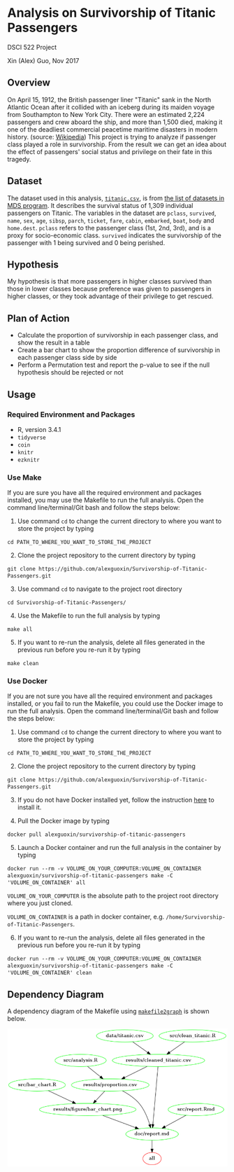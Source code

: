 # Analysis on Survivorship of Titanic Passengers

DSCI 522 Project

Xin (Alex) Guo, Nov 2017

## Overview

On April 15, 1912, the British passenger liner "Titanic" sank in the North Atlantic Ocean after it collided with an iceberg during its maiden voyage from Southampton to New York City. There were an estimated 2,224 passengers and crew aboard the ship, and more than 1,500 died, making it one of the deadliest commercial peacetime maritime disasters in modern history. (source: [Wikipedia](https://en.wikipedia.org/wiki/RMS_Titanic)) This project is trying to analyze if passenger class played a role in survivorship. From the result we can get an idea about the effect of passengers' social status and privilege on their fate in this tragedy.

## Dataset

The dataset used in this analysis, [`titanic.csv`](https://github.com/alexguoxin/Survivorship-of-Titanic-Passengers/blob/master/data/titanic.csv), is from [the list of datasets in MDS program](https://github.ubc.ca/ubc-mds-2017/datasets). It describes the survival status of 1,309 individual passengers on Titanic. The variables in the dataset are `pclass`, `survived`, `name`, `sex`, `age`, `sibsp`, `parch`, `ticket`, `fare`, `cabin`, `embarked`, `boat`, `body` and `home.dest`. `pclass` refers to the passenger class (1st, 2nd, 3rd), and is a proxy for socio-economic class. `survived` indicates the survivorship of the passenger with 1 being survived and 0 being perished. 

## Hypothesis

My hypothesis is that more passengers in higher classes survived than those in lower classes because preference was given to passengers in higher classes, or they took advantage of their privilege to get rescued.

## Plan of Action
- Calculate the proportion of survivorship in each passenger class, and show the result in a table
- Create a bar chart to show the proportion difference of survivorship in each passenger class side by side
- Perform a Permutation test and report the p-value to see if the null hypothesis should be rejected or not

## Usage

### Required Environment and Packages

- R, version 3.4.1
- `tidyverse`
- `coin`
- `knitr`
- `ezknitr`

### Use Make

If you are sure you have all the required environment and packages installed, you may use the Makefile to run the full analysis. Open the command line/terminal/Git bash and follow the steps below:

1. Use command `cd` to change the current directory to where you want to store the project by typing

```
cd PATH_TO_WHERE_YOU_WANT_TO_STORE_THE_PROJECT
```

2. Clone the project repository to the current directory by typing

```
git clone https://github.com/alexguoxin/Survivorship-of-Titanic-Passengers.git
```

3. Use command `cd` to navigate to the project root directory

```
cd Survivorship-of-Titanic-Passengers/
```

4. Use the Makefile to run the full analysis by typing

```
make all
```

5. If you want to re-run the analysis, delete all files generated in the previous run before you re-run it by typing

```
make clean
```

### Use Docker

If you are not sure you have all the required environment and packages installed, or you fail to run the Makefile, you could use the Docker image to run the full analysis. Open the command line/terminal/Git bash and follow the steps below:

1. Use command `cd` to change the current directory to where you want to store the project by typing

```
cd PATH_TO_WHERE_YOU_WANT_TO_STORE_THE_PROJECT
```

2. Clone the project repository to the current directory by typing

```
git clone https://github.com/alexguoxin/Survivorship-of-Titanic-Passengers.git
```

3. If you do not have Docker installed yet, follow the instruction [here](https://docs.docker.com/engine/installation/) to install it.

4. Pull the Docker image by typing

```
docker pull alexguoxin/survivorship-of-titanic-passengers
```

5. Launch a Docker container and run the full analysis in the container by typing

```
docker run --rm -v VOLUME_ON_YOUR_COMPUTER:VOLUME_ON_CONTAINER alexguoxin/survivorship-of-titanic-passengers make -C 'VOLUME_ON_CONTAINER' all
```

`VOLUME_ON_YOUR_COMPUTER` is the absolute path to the project root directory where you just cloned.

`VOLUME_ON_CONTAINER` is a path in docker container, e.g. `/home/Survivorship-of-Titanic-Passengers`.

6. If you want to re-run the analysis, delete all files generated in the previous run before you re-run it by typing

```
docker run --rm -v VOLUME_ON_YOUR_COMPUTER:VOLUME_ON_CONTAINER alexguoxin/survivorship-of-titanic-passengers make -C 'VOLUME_ON_CONTAINER' clean
```

## Dependency Diagram

A dependency diagram of the Makefile using [`makefile2graph`](https://github.com/lindenb/makefile2graph) is shown below.

![](Makefile.png)